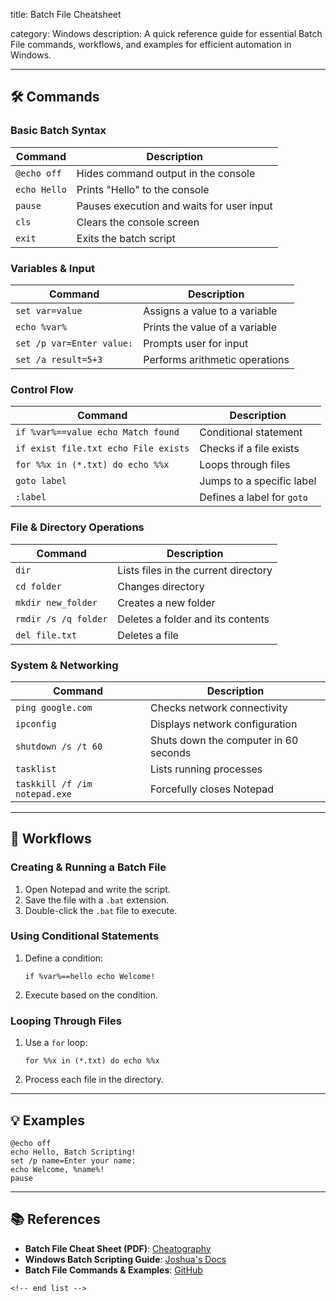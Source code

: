 title: Batch File Cheatsheet

category: Windows
description: A quick reference guide for essential Batch File commands, workflows, and examples for efficient automation in Windows.

---

## 🛠️ Commands

### **Basic Batch Syntax**

| Command        | Description                               |
| -------------- | ----------------------------------------- |
| `@echo off`  | Hides command output in the console       |
| `echo Hello` | Prints "Hello" to the console             |
| `pause`      | Pauses execution and waits for user input |
| `cls`        | Clears the console screen                 |
| `exit`       | Exits the batch script                    |

### **Variables & Input**

| Command                     | Description                    |
| --------------------------- | ------------------------------ |
| `set var=value`           | Assigns a value to a variable  |
| `echo %var%`              | Prints the value of a variable |
| `set /p var=Enter value:` | Prompts user for input         |
| `set /a result=5+3`       | Performs arithmetic operations |

### **Control Flow**

| Command                                | Description                  |
| -------------------------------------- | ---------------------------- |
| `if %var%==value echo Match found`   | Conditional statement        |
| `if exist file.txt echo File exists` | Checks if a file exists      |
| `for %%x in (*.txt) do echo %%x`     | Loops through files          |
| `goto label`                         | Jumps to a specific label    |
| `:label`                             | Defines a label for `goto` |

### **File & Directory Operations**

| Command                | Description                          |
| ---------------------- | ------------------------------------ |
| `dir`                | Lists files in the current directory |
| `cd folder`          | Changes directory                    |
| `mkdir new_folder`   | Creates a new folder                 |
| `rmdir /s /q folder` | Deletes a folder and its contents    |
| `del file.txt`       | Deletes a file                       |

### **System & Networking**

| Command                         | Description                           |
| ------------------------------- | ------------------------------------- |
| `ping google.com`             | Checks network connectivity           |
| `ipconfig`                    | Displays network configuration        |
| `shutdown /s /t 60`           | Shuts down the computer in 60 seconds |
| `tasklist`                    | Lists running processes               |
| `taskkill /f /im notepad.exe` | Forcefully closes Notepad             |

---

## 🔄 Workflows

### **Creating & Running a Batch File**

1. Open Notepad and write the script.
2. Save the file with a `.bat` extension.
3. Double-click the `.bat` file to execute.

### **Using Conditional Statements**

1. Define a condition:
   ```batch
   if %var%==hello echo Welcome!
   ```
2. Execute based on the condition.

### **Looping Through Files**

1. Use a `for` loop:
   ```batch
   for %%x in (*.txt) do echo %%x
   ```
2. Process each file in the directory.

---

## 💡 Examples

```batch
@echo off
echo Hello, Batch Scripting!
set /p name=Enter your name:
echo Welcome, %name%!
pause
```

---

## 📚 References

- **Batch File Cheat Sheet (PDF)**: [Cheatography](https://cheatography.com/chaosjd/cheat-sheets/batch/pdf/)
- **Windows Batch Scripting Guide**: [Joshua&#39;s Docs](https://docs.joshuatz.com/cheatsheets/cmd-batch/)
- **Batch File Commands & Examples**: [GitHub](https://github.com/gkhays/cheatsheets/blob/master/WindowsBatch-CheatSheet.md)

```
<!-- end list -->
```
